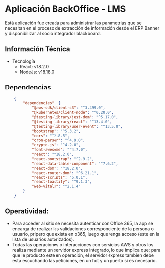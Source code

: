 # Aplicación BackOffice - LMS
Está aplicación fue creada para administrar las parametrias que se necesitan en el proceso de extracción de información desde el ERP Banner y disponibilizar al socio integrador blackboard. 

## Información Técnica
- Tecnología
    - React: v18.2.0
    - NodeJs: v18.18.0

## Dependencias
```json
    {
        "dependencies": {
            "@aws-sdk/client-s3": "^3.499.0",
            "@kubernetes/client-node": "^0.20.0",
            "@testing-library/jest-dom": "^5.17.0",
            "@testing-library/react": "^13.4.0",
            "@testing-library/user-event": "^13.5.0",
            "bootstrap": "^5.3.2",
            "cors": "^2.8.5",
            "cron-parser": "^4.9.0",
            "crypto-js": "^4.2.0",
            "font-awesome": "^4.7.0",
            "react": "^18.2.0",
            "react-bootstrap": "^2.9.2",
            "react-data-table-component": "^7.6.2",
            "react-dom": "^18.2.0",
            "react-router-dom": "^6.21.1",
            "react-scripts": "5.0.1",
            "react-toastify": "^9.1.3",
            "web-vitals": "^2.1.4"
        }
    }
```

## Operatividad:
- Para acceder al sitio se necesita autenticar con Office 365, la app se encarga de realizar las validaciones correspondiente de la persona o usuario, pripero que exista en o365, luego que tenga acceso (este en la lista de usuarios autorizados).
- Todas las operaciones o interacciones con servicios AWS y otros los realiza mediante un servidor express integrado, lo que implica que; para que le producto este en operación, el servidor express tambien debe esta escuchando las peticiones, en un hot y un puerto si es necesario. 